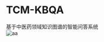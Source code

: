 # TCM-KBQA
基于中医药领域知识图谱的智能问答系统<br>
![aa](https://https://github.com/lwb69/TCM-KBQA/blob/master/%E9%97%AE%E7%AD%94%E6%B5%81%E7%A8%8B.png) 
